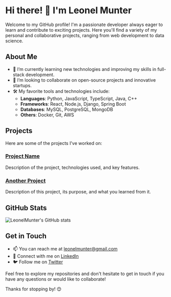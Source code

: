# Hi there! 👋 I'm Leonel Munter

Welcome to my GitHub profile! I'm a passionate developer always eager to learn and contribute to exciting projects. Here you'll find a variety of my personal and collaborative projects, ranging from web development to data science.

## About Me

- 🌱 I’m currently learning new technologies and improving my skills in full-stack development.
- 💼 I’m looking to collaborate on open-source projects and innovative startups.
- 🛠️ My favorite tools and technologies include:
  - **Languages**: Python, JavaScript, TypeScript, Java, C++
  - **Frameworks**: React, Node.js, Django, Spring Boot
  - **Databases**: MySQL, PostgreSQL, MongoDB
  - **Others**: Docker, Git, AWS

## Projects

Here are some of the projects I've worked on:

### [Project Name](https://github.com/LeonelMunter/Project-Name)
Description of the project, technologies used, and key features.

### [Another Project](https://github.com/LeonelMunter/Another-Project)
Description of this project, its purpose, and what you learned from it.

## GitHub Stats

![LeonelMunter's GitHub stats](https://github-readme-stats.vercel.app/api?username=LeonelMunter&show_icons=true&theme=radical)

## Get in Touch

- 📫 You can reach me at [leonelmunter@gmail.com](mailto:leonelmunter@gmail.com)
- 💬 Connect with me on [LinkedIn](https://www.linkedin.com/in/leonelmunter/)
- 🐦 Follow me on [Twitter](https://twitter.com/leonelmunter)

Feel free to explore my repositories and don't hesitate to get in touch if you have any questions or would like to collaborate!

Thanks for stopping by! 😊
